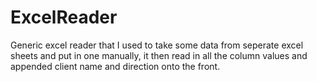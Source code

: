 # ExcelReader

Generic excel reader that I used to take some data from seperate excel sheets and put in one manually, 
it then read in all the column values and appended client name and direction onto the front.
